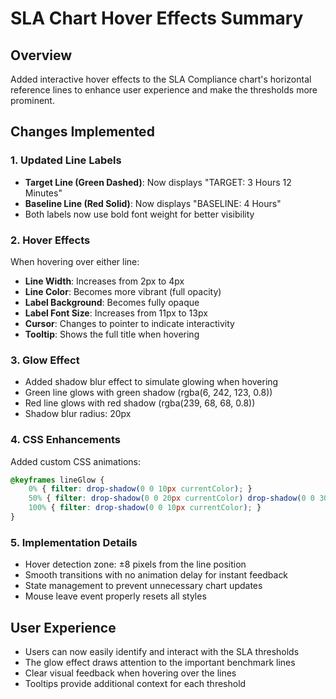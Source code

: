 # SLA Chart Hover Effects Summary

## Overview
Added interactive hover effects to the SLA Compliance chart's horizontal reference lines to enhance user experience and make the thresholds more prominent.

## Changes Implemented

### 1. Updated Line Labels
- **Target Line (Green Dashed)**: Now displays "TARGET: 3 Hours 12 Minutes"
- **Baseline Line (Red Solid)**: Now displays "BASELINE: 4 Hours"
- Both labels now use bold font weight for better visibility

### 2. Hover Effects
When hovering over either line:
- **Line Width**: Increases from 2px to 4px
- **Line Color**: Becomes more vibrant (full opacity)
- **Label Background**: Becomes fully opaque
- **Label Font Size**: Increases from 11px to 13px
- **Cursor**: Changes to pointer to indicate interactivity
- **Tooltip**: Shows the full title when hovering

### 3. Glow Effect
- Added shadow blur effect to simulate glowing when hovering
- Green line glows with green shadow (rgba(6, 242, 123, 0.8))
- Red line glows with red shadow (rgba(239, 68, 68, 0.8))
- Shadow blur radius: 20px

### 4. CSS Enhancements
Added custom CSS animations:
```css
@keyframes lineGlow {
    0% { filter: drop-shadow(0 0 10px currentColor); }
    50% { filter: drop-shadow(0 0 20px currentColor) drop-shadow(0 0 30px currentColor); }
    100% { filter: drop-shadow(0 0 10px currentColor); }
}
```

### 5. Implementation Details
- Hover detection zone: ±8 pixels from the line position
- Smooth transitions with no animation delay for instant feedback
- State management to prevent unnecessary chart updates
- Mouse leave event properly resets all styles

## User Experience
- Users can now easily identify and interact with the SLA thresholds
- The glow effect draws attention to the important benchmark lines
- Clear visual feedback when hovering over the lines
- Tooltips provide additional context for each threshold 